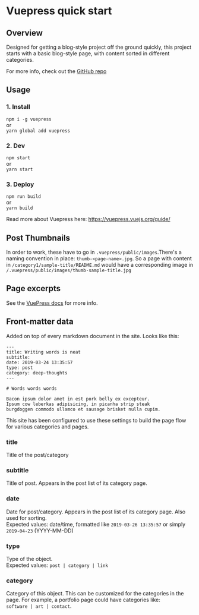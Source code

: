 # Vuepress quick start
## Overview

Designed for getting a blog-style project off the ground quickly, this project starts with
a basic blog-style page, with content sorted in different categories.

For more info, check out the [GitHub repo](https://github.com/rjsalvadorr/vuepress-starter)

## Usage

### 1. Install

`npm i -g vuepress`  
or  
`yarn global add vuepress`

### 2. Dev

`npm start`  
or  
`yarn start`

### 3. Deploy

`npm run build`  
or  
`yarn build`

Read more about Vuepress here: https://vuepress.vuejs.org/guide/

## Post Thumbnails

In order to work, these have to go in `.vuepress/public/images`.There's a
naming convention in place: `thumb-<page-name>.jpg`. So a page with content
in `/category1/sample-title/README.md` would have a corresponding image in
`/.vuepress/public/images/thumb-sample-title.jpg`

## Page excerpts

See the [VuePress docs](https://vuepress.vuejs.org/guide/custom-themes.html#content-excerpt) for more info.

## Front-matter data

Added on top of every markdown document in the site. Looks like this:

```
---
title: Writing words is neat
subtitle:
date: 2019-03-24 13:35:57
type: post
category: deep-thoughts
---

# Words words words

Bacon ipsum dolor amet in est pork belly ex excepteur.
Ipsum cow leberkas adipisicing, in picanha strip steak
burgdoggen commodo ullamco et sausage brisket nulla cupim.
```

This site has been configured to use these settings to build the page flow
for various categories and pages.

### title

Title of the post/category

### subtitle

Title of post. Appears in the post list of its category page.

### date

Date for post/category. Appears in the post list of its category page.
Also used for sorting.  
Expected values: date/time, formatted like `2019-03-26 13:35:57` or simply `2019-04-23` (YYYY-MM-DD)

### type

Type of the object.  
Expected values: `post | category | link`

### category

Category of this object. This can be customized for the categories in the page.
For example, a portfolio page could have categories like:  
`software | art | contact`.
